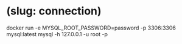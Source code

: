 # (slug: connection)
docker run -e MYSQL_ROOT_PASSWORD=password -p 3306:3306 mysql:latest
mysql -h 127.0.0.1 -u root -p

